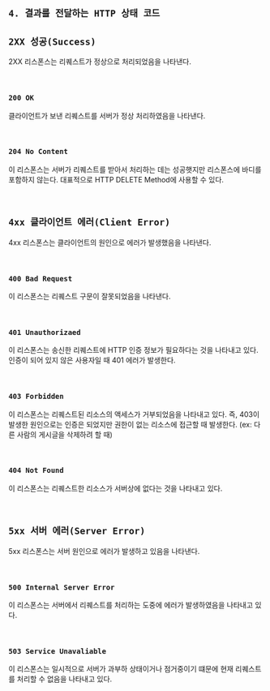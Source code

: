 ## `4. 결과를 전달하는 HTTP 상태 코드`

## `2XX 성공(Success)`

2XX 리스폰스는 리퀘스트가 정상으로 처리되었음을 나타낸다.

<br>

### `200 OK`

클라이언트가 보낸 리퀘스트를 서버가 정상 처리하였음을 나타낸다. 

<br>

### `204 No Content`

이 리스폰스는 서버가 리퀘스트를 받아서 처리하는 데는 성공햇지만 리스폰스에 바디를 포함하지 않는다. 대표적으로 HTTP DELETE Method에 사용할 수 있다.

<br>

## `4xx 클라이언트 에러(Client Error)`

4xx 리스폰스는 클라이언트의 원인으로 에러가 발생했음을 나타낸다.

<br>

### `400 Bad Request`

이 리스폰스는 리퀘스트 구문이 잘못되었음을 나타낸다.

<br>

### `401 Unauthorizaed`

이 리스폰스는 송신한 리퀘스트에 HTTP 인증 정보가 필요하다는 것을 나타내고 있다. 인증이 되어 있지 않은 사용자일 때 401 에러가 발생한다.

<br>

### `403 Forbidden`

이 리스폰스는 리퀘스트된 리소스의 액세스가 거부되었음을 나타내고 있다. 즉, 403이 발생한 원인으로는 인증은 되었지만 권한이 없는 리소스에 접근할 때 발생한다. (ex: 다른 사람의 게시글을 삭제하려 할 때)

<br>

### `404 Not Found`

이 리스폰스는 리퀘스트한 리소스가 서버상에 없다는 것을 나타내고 있다. 

<br>

## `5xx 서버 에러(Server Error)`

5xx 리스폰스는 서버 원인으로 에러가 발생하고 있음을 나타낸다.

<br>

### `500 Internal Server Error`

이 리스폰스는 서버에서 리퀘스트를 처리하는 도중에 에러가 발생하였음을 나타내고 있다.

<br>

### `503 Service Unavaliable`

이 리스폰스는 일시적으로 서버가 과부하 상태이거나 점거중이기 떄문에 현재 리퀘스트를 처리할 수 없음을 나타내고 있다.